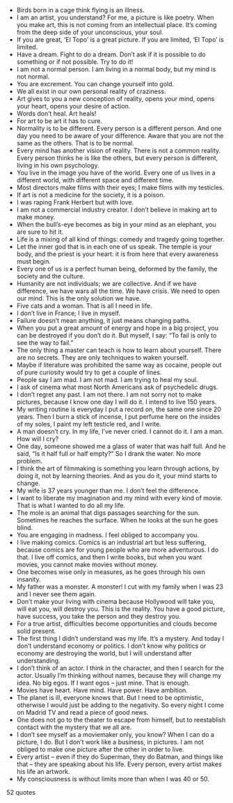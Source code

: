  - Birds born in a cage think flying is an illness.
 - I am an artist, you understand? For me, a picture is like poetry. When you make art, this is not coming from an intellectual place. It’s coming from the deep side of your unconscious, your soul.
 - If you are great, ‘El Topo’ is a great picture. If you are limited, ‘El Topo’ is limited.
 - Have a dream. Fight to do a dream. Don’t ask if it is possible to do something or if not possible. Try to do it!
 - I am not a normal person. I am living in a normal body, but my mind is not normal.
 - You are excrement. You can change yourself into gold.
 - We all exist in our own personal reality of craziness.
 - Art gives to you a new conception of reality, opens your mind, opens your heart, opens your desire of action.
 - Words don’t heal. Art heals!
 - For art to be art it has to cure.
 - Normality is to be different. Every person is a different person. And one day you need to be aware of your difference. Aware that you are not the same as the others. That is to be normal.
 - Every mind has another vision of reality. There is not a common reality. Every person thinks he is like the others, but every person is different, living in his own psychology.
 - You live in the image you have of the world. Every one of us lives in a different world, with different space and different time.
 - Most directors make films with their eyes; I make films with my testicles.
 - If art is not a medicine for the society, it is a poison.
 - I was raping Frank Herbert but with love.
 - I am not a commercial industry creator. I don’t believe in making art to make money.
 - When the bull’s-eye becomes as big in your mind as an elephant, you are sure to hit it.
 - Life is a mixing of all kind of things: comedy and tragedy going together.
 - Let the inner god that is in each one of us speak. The temple is your body, and the priest is your heart: it is from here that every awareness must begin.
 - Every one of us is a perfect human being, deformed by the family, the society and the culture.
 - Humanity are not individuals; we are collective. And if we have difference, we have wars all the time. We have crisis. We need to open our mind. This is the only solution we have.
 - Five cats and a woman. That is all I need in life.
 - I don’t live in France; I live in myself.
 - Failure doesn’t mean anything, it just means changing paths.
 - When you put a great amount of energy and hope in a big project, you can be destroyed if you don’t do it. But myself, I say: “To fail is only to see the way to fail.”
 - The only thing a master can teach is how to learn about yourself. There are no secrets. They are only techniques to waken yourself.
 - Maybe if literature was prohibited the same way as cocaine, people out of pure curiosity would try to get a couple of lines.
 - People say I am mad. I am not mad. I am trying to heal my soul.
 - I ask of cinema what most North Americans ask of psychedelic drugs.
 - I don’t regret any past. I am not there. I am not sorry not to make pictures, because I know one day I will do it. I intend to live 150 years.
 - My writing routine is everyday I put a record on, the same one since 20 years. Then I burn a stick of incense, I put perfume here on the insides of my soles, I paint my left testicle red, and I write.
 - A man doesn’t cry. In my life, I’ve never cried. I cannot do it. I am a man. How will I cry?
 - One day, someone showed me a glass of water that was half full. And he said, “Is it half full or half empty?” So I drank the water. No more problem.
 - I think the art of filmmaking is something you learn through actions, by doing it, not by learning theories. And as you do it, your mind starts to change.
 - My wife is 37 years younger than me. I don’t feel the difference.
 - I want to liberate my imagination and my mind with every kind of movie. That is what I wanted to do all my life.
 - The mole is an animal that digs passages searching for the sun. Sometimes he reaches the surface. When he looks at the sun he goes blind.
 - You are engaging in madness. I feel obliged to accompany you.
 - I live making comics. Comics is an industrial art but less suffering, because comics are for young people who are more adventurous. I do that. I live off comics, and then I write books, but when you want movies, you cannot make movies without money.
 - One becomes wise only in measures, as he goes through his own insanity.
 - My father was a monster. A monster! I cut with my family when I was 23 and I never see them again.
 - Don’t make your living with cinema because Hollywood will take you, will eat you, will destroy you. This is the reality. You have a good picture, have success, you take the person and they destroy you.
 - For a true artist, difficulties become opportunities and clouds become solid present.
 - The first thing I didn’t understand was my life. It’s a mystery. And today I don’t understand economy or politics. I don’t know why politics or economy are destroying the world, but I will understand after understanding.
 - I don’t think of an actor. I think in the character, and then I search for the actor. Usually I’m thinking without names, because they will change my idea. No big egos. If I want egos – just mine. That is enough.
 - Movies have heart. Have mind. Have power. Have ambition.
 - The planet is ill, everyone knows that. But I need to be optimistic, otherwise I would just be adding to the negativity. So every night I come on Madrid TV and read a piece of good news.
 - One does not go to the theater to escape from himself, but to reestablish contact with the mystery that we all are.
 - I don’t see myself as a moviemaker only, you know? When I can do a picture, I do. But I don’t work like a business, in pictures. I am not obliged to make one picture after the other in order to live.
 - Every artist – even if they do Superman, they do Batman, and things like that – they are speaking about his life. Every person, every artist makes his life an artwork.
 - My consciousness is without limits more than when I was 40 or 50.

52 quotes